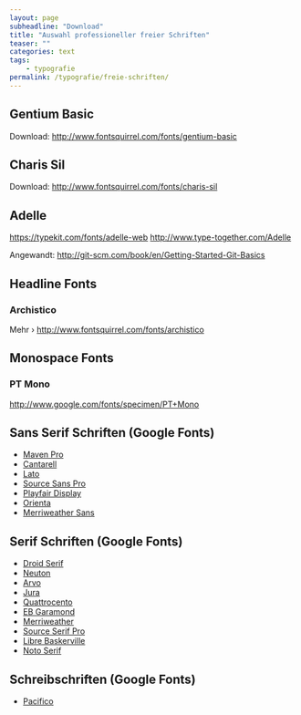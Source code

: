```yaml
---
layout: page
subheadline: "Download"
title: "Auswahl professioneller freier Schriften"
teaser: ""
categories: text
tags:
    - typografie
permalink: /typografie/freie-schriften/
---
```

## Gentium Basic

Download: <http://www.fontsquirrel.com/fonts/gentium-basic>

## Charis Sil

Download: <http://www.fontsquirrel.com/fonts/charis-sil>

## Adelle

<https://typekit.com/fonts/adelle-web>
<http://www.type-together.com/Adelle>

Angewandt: <http://git-scm.com/book/en/Getting-Started-Git-Basics>



## Headline Fonts

### Archistico

Mehr › <http://www.fontsquirrel.com/fonts/archistico>




## Monospace Fonts

### PT Mono
<http://www.google.com/fonts/specimen/PT+Mono>




## Sans Serif Schriften (Google Fonts)

* [Maven Pro][2]
* [Cantarell][3]
* [Lato][4]
* [Source Sans Pro][5]
* [Playfair Display][6]
* [Orienta][7]
* [Merriweather Sans][17]

## Serif Schriften (Google Fonts)

* [Droid Serif][8]
* [Neuton][9]
* [Arvo][10]
* [Jura][11]
* [Quattrocento][13]
* [EB Garamond][14]
* [Merriweather][15]
* [Source Serif Pro][16]
* [Libre Baskerville][19]
* [Noto Serif][20]


## Schreibschriften (Google Fonts)

* [Pacifico][12]

 [1]: http://mo.phlow.de/schlagwort/google-fonts/
 [2]: http://www.google.com/fonts/specimen/Maven+Pro
 [3]: http://www.google.com/fonts/specimen/Cantarell
 [4]: http://www.google.com/fonts/specimen/Lato
 [5]: http://www.google.com/webfonts/specimen/Source+Sans+Pro
 [6]: http://www.google.com/fonts/specimen/Playfair+Display
 [7]: https://www.google.com/fonts/specimen/Orienta
 [8]: http://www.google.com/webfonts/specimen/Droid+Serif
 [9]: http://www.google.com/webfonts/specimen/Neuton
 [10]: http://www.google.com/webfonts/specimen/Arvo
 [11]: http://www.google.com/webfonts/specimen/Jura
 [12]: http://www.google.com/webfonts/specimen/Pacifico
 [13]: https://www.google.com/fonts/specimen/Quattrocento
 [14]: https://www.google.com/fonts/specimen/EB+Garamond
 [15]: http://www.google.com/fonts/specimen/Merriweather
 [16]: http://www.google.com/fonts/specimen/Source+Serif+Pro
 [17]: http://www.google.com/fonts/specimen/Merriweather+Sans
 [18]: #
 [19]: http://www.google.com/fonts/specimen/Libre+Baskerville
 [20]: http://www.google.com/fonts/specimen/Noto+Serif